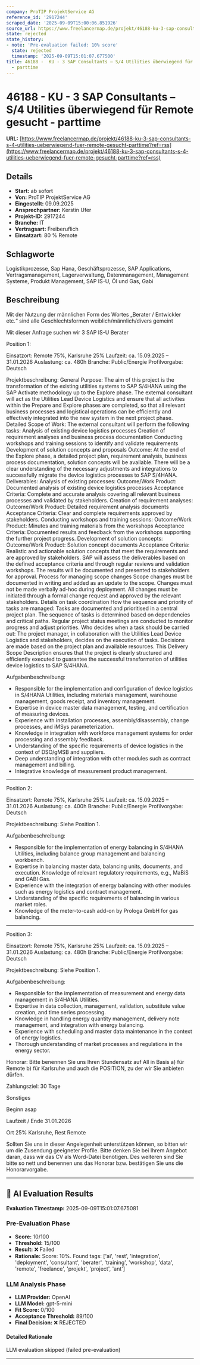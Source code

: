 ```yaml
---
company: ProTIP ProjektService AG
reference_id: '2917244'
scraped_date: '2025-09-09T15:00:06.851926'
source_url: https://www.freelancermap.de/projekt/46188-ku-3-sap-consultants-s-4-utilities-ueberwiegend-fuer-remote-gesucht-parttime?ref=rss
state: rejected
state_history:
- note: 'Pre-evaluation failed: 10% score'
  state: rejected
  timestamp: '2025-09-09T15:01:07.677500'
title: 46188 -  KU - 3 SAP Consultants – S/4 Utilities überwiegend für Remote  gesucht
  - parttime
---
```



# 46188 -  KU - 3 SAP Consultants – S/4 Utilities überwiegend für Remote  gesucht - parttime
**URL:** [https://www.freelancermap.de/projekt/46188-ku-3-sap-consultants-s-4-utilities-ueberwiegend-fuer-remote-gesucht-parttime?ref=rss](https://www.freelancermap.de/projekt/46188-ku-3-sap-consultants-s-4-utilities-ueberwiegend-fuer-remote-gesucht-parttime?ref=rss)
## Details
- **Start:** ab sofort
- **Von:** ProTIP ProjektService AG
- **Eingestellt:** 09.09.2025
- **Ansprechpartner:** Kerstin Ufer
- **Projekt-ID:** 2917244
- **Branche:** IT
- **Vertragsart:** Freiberuflich
- **Einsatzart:** 80
                                                % Remote

## Schlagworte
Logistikprozesse, Sap Hana, Geschäftsprozesse, SAP Applications, Vertragsmanagement, Lagerverwaltung, Datenmanagement, Management Systeme, Produkt Management, SAP IS-U, Öl und Gas, Gabi

## Beschreibung
Mit der Nutzung der männlichen Form des Wortes „Berater / Entwickler etc.“ sind alle Geschlechtsformen weiblich/männlich/divers gemeint

Mit dieser Anfrage suchen wir 3 SAP IS-U Berater

Position 1:

Einsatzort: Remote 75%, Karlsruhe 25%
Laufzeit: ca. 15.09.2025 – 31.01.2026
Auslastung: ca. 480h
Branche: Public/Energie
Profilvorgabe: Deutsch

Projektbeschreibung:
General Purpose: The aim of this project is the transformation of the existing utilities systems to SAP S/4HANA using the SAP Activate methodology up to the Explore phase. The external consultant will act as the Utilities Lead Device Logistics and ensure that all activities within the Prepare and Explore phases are completed, so that all relevant business processes and logistical operations can be efficiently and effectively integrated into the new system in the next project phase. Detailed Scope of Work: The external consultant will perform the following tasks: Analysis of existing device logistics processes Creation of requirement analyses and business process documentation Conducting workshops and training sessions to identify and validate requirements Development of solution concepts and proposals Outcome: At the end of the Explore phase, a detailed project plan, requirement analysis, business process documentation, solution concepts will be available. There will be a clear understanding of the necessary adjustments and integrations to successfully migrate the device logistics processes to SAP S/4HANA. Deliverables: Analysis of existing processes: Outcome/Work Product: Documented analysis of existing device logistics processes Acceptance Criteria: Complete and accurate analysis covering all relevant business processes and validated by stakeholders. Creation of requirement analyses: Outcome/Work Product: Detailed requirement analysis documents Acceptance Criteria: Clear and complete requirements approved by stakeholders. Conducting workshops and training sessions: Outcome/Work Product: Minutes and training materials from the workshops Acceptance Criteria: Documented results and feedback from the workshops supporting the further project progress. Development of solution concepts: Outcome/Work Product: Solution concept documents Acceptance Criteria: Realistic and actionable solution concepts that meet the requirements and are approved by stakeholders. SAP will assess the deliverables based on the defined acceptance criteria and through regular reviews and validation workshops. The results will be documented and presented to stakeholders for approval. Process for managing scope changes Scope changes must be documented in writing and added as an update to the scope. Changes must not be made verbally ad-hoc during deployment. All changes must be initiated through a formal change request and approved by the relevant stakeholders. Details on task coordination How the sequence and priority of tasks are managed: Tasks are documented and prioritised in a central project plan. The sequence of tasks is determined based on dependencies and critical paths. Regular project status meetings are conducted to monitor progress and adjust priorities. Who decides when a task should be carried out: The project manager, in collaboration with the Utilities Lead Device Logistics and stakeholders, decides on the execution of tasks. Decisions are made based on the project plan and available resources. This Delivery Scope Description ensures that the project is clearly structured and efficiently executed to guarantee the successful transformation of utilities device logistics to SAP S/4HANA.

Aufgabenbeschreibung:
- Responsible for the implementation and configuration of device logistics in S/4HANA Utilities, including materials management, warehouse management, goods receipt, and inventory management.
- Expertise in device master data management, testing, and certification of measuring devices.
- Experience with installation processes, assembly/disassembly, change processes, and iMSys parameterization.
- Knowledge in integration with workforce management systems for order processing and assembly feedback.
- Understanding of the specific requirements of device logistics in the context of DSO/gMSB and suppliers.
- Deep understanding of integration with other modules such as contract management and billing.
- Integrative knowledge of measurement product management.

------------------------------------------------------------------------------------------------------------------------------------------------------------------------------------------------
Position 2:

Einsatzort: Remote 75%, Karlsruhe 25%
Laufzeit: ca. 15.09.2025 – 31.01.2026
Auslastung: ca. 400h
Branche: Public/Energie
Profilvorgabe: Deutsch

Projektbeschreibung:
Siehe Position 1.

Aufgabenbeschreibung:
- Responsible for the implementation of energy balancing in S/4HANA Utilities, including balance group management and balancing workbench.
- Expertise in balancing master data, balancing units, documents, and execution. Knowledge of relevant regulatory requirements, e.g., MaBiS and GABI Gas.
- Experience with the integration of energy balancing with other modules such as energy logistics and contract management.
- Understanding of the specific requirements of balancing in various market roles.
- Knowledge of the meter-to-cash add-on by Prologa GmbH for gas balancing.

---------------------------------------------------------------------------------------------------------------------------------------------------------------------------------------------
Position 3:

Einsatzort: Remote 75%, Karlsruhe 25%
Laufzeit: ca. 15.09.2025 – 31.01.2026
Auslastung: ca. 480h
Branche: Public/Energie
Profilvorgabe: Deutsch

Projektbeschreibung:
Siehe Position 1.

Aufgabenbeschreibung:
- Responsible for the implementation of measurement and energy data management in S/4HANA Utilities.
- Expertise in data collection, management, validation, substitute value creation, and time series processing.
- Knowledge in handling energy quantity management, delivery note management, and integration with energy balancing.
- Experience with scheduling and master data maintenance in the context of energy logistics.
- Thorough understanding of market processes and regulations in the energy sector.

Honorar:
Bitte benennen Sie uns Ihren Stundensatz auf All in Basis a) für Remote b) für Karlsruhe und auch die POSITION, zu der wir Sie anbieten dürfen.

Zahlungsziel:
30 Tage

Sonstiges

Beginn
asap

Laufzeit / Ende
31.01.2026

Ort
25% Karlsruhe, Rest Remote

Sollten Sie uns in dieser Angelegenheit unterstützen können, so bitten wir um die Zusendung geeigneter Profile.
Bitte denken Sie bei Ihrem Angebot daran, dass wir das CV als Word-Datei benötigen.
Des weiteren sind Sie bitte so nett und benennen uns das Honorar bzw. bestätigen Sie uns die Honorarvorgabe.

---

## 🤖 AI Evaluation Results

**Evaluation Timestamp:** 2025-09-09T15:01:07.675081

### Pre-Evaluation Phase
- **Score:** 10/100
- **Threshold:** 15/100
- **Result:** ❌ Failed
- **Rationale:** Score: 10%. Found tags: ['ai', 'rest', 'integration', 'deployment', 'consultant', 'berater', 'training', 'workshop', 'data', 'remote', 'freelance', 'projekt', 'project', 'ant']

### LLM Analysis Phase
- **LLM Provider:** OpenAI
- **LLM Model:** gpt-5-mini
- **Fit Score:** 0/100
- **Acceptance Threshold:** 89/100
- **Final Decision:** ❌ REJECTED

#### Detailed Rationale
LLM evaluation skipped (failed pre-evaluation)

---
